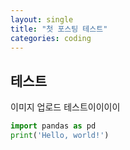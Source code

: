 ```yaml
---
layout: single
title: "첫 포스팅 테스트"
categories: coding
---
```




## 테스트

이미지 업로드 테스트이이이이

```python
import pandas as pd
print('Hello, world!')

```